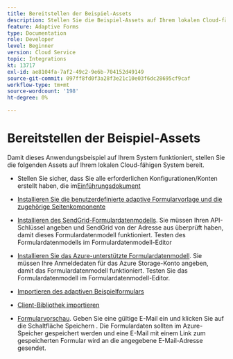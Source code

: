 ```yaml
---
title: Bereitstellen der Beispiel-Assets
description: Stellen Sie die Beispiel-Assets auf Ihrem lokalen Cloud-fähigen System bereit.
feature: Adaptive Forms
type: Documentation
role: Developer
level: Beginner
version: Cloud Service
topic: Integrations
kt: 13717
exl-id: ae8104fa-7af2-49c2-9e6b-704152d49149
source-git-commit: 097ff8fd0f3a28f3e21c10e03f6dc28695cf9caf
workflow-type: tm+mt
source-wordcount: '198'
ht-degree: 0%

---
```


# Bereitstellen der Beispiel-Assets

Damit dieses Anwendungsbeispiel auf Ihrem System funktioniert, stellen Sie die folgenden Assets auf Ihrem lokalen Cloud-fähigen System bereit.

* Stellen Sie sicher, dass Sie alle erforderlichen Konfigurationen/Konten erstellt haben, die im[Einführungsdokument](./introduction.md)

* [Installieren Sie die benutzerdefinierte adaptive Formularvorlage und die zugehörige Seitenkomponente](./assets/azure-portal-template-page-component.zip)

* [Installieren des SendGrid-Formulardatenmodells](./assets/send-grid-form-data-model.zip). Sie müssen Ihren API-Schlüssel angeben und SendGrid von der Adresse aus überprüft haben, damit dieses Formulardatenmodell funktioniert. Testen des Formulardatenmodells im Formulardatenmodell-Editor

* [Installieren Sie das Azure-unterstützte Formulardatenmodell](./assets/azure-storage-fdm.zip). Sie müssen Ihre Anmeldedaten für das Azure Storage-Konto angeben, damit das Formulardatenmodell funktioniert. Testen Sie das Formulardatenmodell im Formulardatenmodell-Editor.

* [Importieren des adaptiven Beispielformulars](./assets/credit-applications-af.zip)
* [Client-Bibliothek importieren](./assets/client-lib.zip)
* [Formularvorschau](http://localhost:4502/content/dam/formsanddocuments/azureportalstorage/creditapplications/jcr:content?wcmmode=disabled). Geben Sie eine gültige E-Mail ein und klicken Sie auf die Schaltfläche Speichern . Die Formulardaten sollten im Azure-Speicher gespeichert werden und eine E-Mail mit einem Link zum gespeicherten Formular wird an die angegebene E-Mail-Adresse gesendet.
